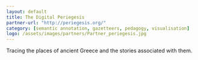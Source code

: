```yaml
---
layout: default
title: The Digital Periegesis
partner-url: "http://periegesis.org/"
category: [semantic annotation, gazetteers, pedagogy, visualisation]
logo: /assets/images/partners/Partner_periegesis.jpg
---
```


Tracing the places of ancient Greece and the stories associated with them.
